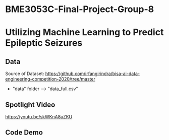 # BME3053C-Final-Project-Group-8
# Utilizing Machine Learning to Predict Epileptic Seizures #
## Data ##
Source of Dataset: https://github.com/irfangirindra/bisa-ai-data-engineering-competition-2020/tree/master
* "data" folder --> "data_full.csv"
## Spotlight Video ##
https://youtu.be/skWKnA8uZKU
## Code Demo ##

